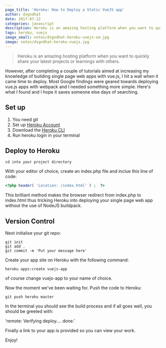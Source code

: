 ```yaml
---
page_title: 'Heroku: How to Deploy a Static VueJS app'
author: dsgndhat
date: 2017-07-12
categories: javascript
description: Heroku is an amazing hosting platform when you want to quickly share your latest projects or learnings with others.
tags: heroku, vuejs
image_small: notes/dsgndhat-heroku-vuejs-sm.jpg
image: notes/dsgndhat-heroku-vuejs.jpg
---
```


> Heroku is an amazing hosting platform when you want to quickly share your latest projects or learnings with others.

However, after completing a couple of tutorials aimed at increasing my knowledge of building single page web apps with vue.js, I hit a wall when it came time to deploy.
Most Google findings were geared towards deploying vue.js apps with webpack and I needed something more simple. Here's what I found and I hope it saves someone else days of searching.

Set up
------

1. You need git
2. Set up <a href="https://signup.heroku.com/" target="_blank">Heroku Account</a>
3. Download the <a href="https://toolbelt.heroku.com/" target="_blank">Heroku CLI</a>
4. Run heroku login in your terminal

Deploy to Heroku
----------------

```
cd into your project directory
```

With your editor of choice, create an index.php file and inclue this line of code:

```php
<?php header( 'Location: /index.html' ) ;  ?>
```

This brilliant method makes the browser redirect from index.php to index.html thus tricking Heroku into deploying your single page web app without the use of NodeJS buildpack.

Version Control
---------------

Next initialise your git repo:

```
git init
git add .
git commit -m 'Put your message here'
```

Create your app site on Heroku with the following command:

```
heroku apps:create vuejs-app
```

of course change vuejs-app to your name of choice.

Now the moment we've been waiting for. Push the code to Heroku:

```
git push heroku master
```

In the terminal you should see the build process and if all goes well, you should be greeted with:

'remote: Verifying deploy…. done.'

Finally a link to your app is provided so you can view your work.

Enjoy!
